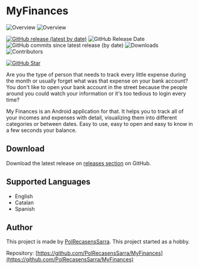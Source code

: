 # MyFinances

![Overview](https://github.com/user-attachments/assets/db904776-d924-4df3-9a25-39d8daed2be6)
![Overview](https://github.com/user-attachments/assets/f9a70ba0-0383-44c2-8ed4-b983e9709cd1)

[![GitHub release (latest by date)](https://img.shields.io/github/v/release/PolRecasensSarra/MyFinances)](https://github.com/PolRecasensSarra/MyFinances/releases/latest)
![GitHub Release Date](https://img.shields.io/github/release-date/PolRecasensSarra/MyFinances)
![GitHub commits since latest release (by date)](https://img.shields.io/github/commits-since/PolRecasensSarra/MyFinances/latest)
![Downloads](https://img.shields.io/github/downloads/PolRecasensSarra/MyFinances/total)
![Contributors](https://img.shields.io/github/contributors/PolRecasensSarra/MyFinances)

[![GitHub Star](https://img.shields.io/github/stars/PolRecasensSarra/MyFinances?style=social)](https://github.com/PolRecasensSarra/MyFinances/stargazers)

Are you the type of person that needs to track every little expense during the month or usually forget what was that expense on your bank account? You don't like to open your bank account in the street because the people around you could watch your information or it's too tedious to login every time?

My Finances is an Android application for that. It helps you to track all of your incomes and expenses with detail, visualizing them into different categories or between dates. Easy to use, easy to open and easy to know in a few seconds your balance.

## Download

Download the latest release on [releases section](https://github.com/PolRecasensSarra/MyFinances/releases/latest) on GitHub.

## Supported Languages

- English
- Catalan
- Spanish

## Author

This project is made by [PolRecasensSarra](https://github.com/PolRecasensSarra). This project started as a hobby.

Repository: [https://github.com/PolRecasensSarra/MyFinances](https://github.com/PolRecasensSarra/MyFinances)
